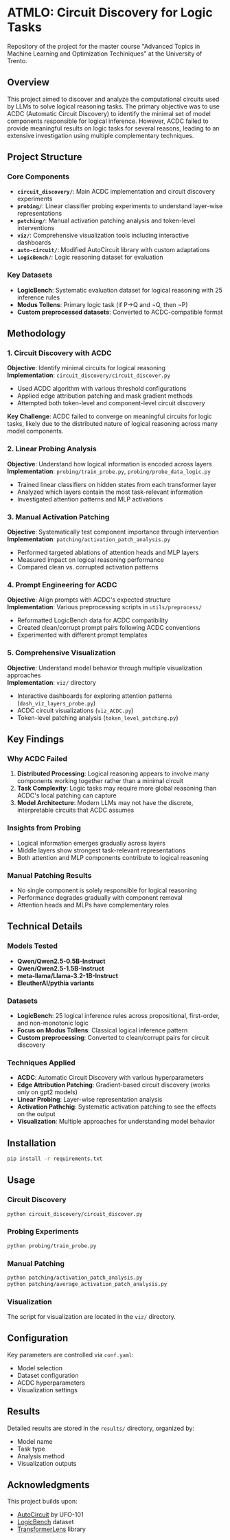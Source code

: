 # ATMLO: Circuit Discovery for Logic Tasks

Repository of the project for the master course "Advanced Topics in Machine Learning and Optimization Techiniques" at the University of Trento.

## Overview

This project aimed to discover and analyze the computational circuits used by LLMs to solve logical reasoning tasks. The primary objective was to use ACDC (Automatic Circuit Discovery) to identify the minimal set of model components responsible for logical inference. However, ACDC failed to provide meaningful results on logic tasks for several reasons, leading to an extensive investigation using multiple complementary techniques.

## Project Structure

### Core Components

- **`circuit_discovery/`**: Main ACDC implementation and circuit discovery experiments
- **`probing/`**: Linear classifier probing experiments to understand layer-wise representations  
- **`patching/`**: Manual activation patching analysis and token-level interventions
- **`viz/`**: Comprehensive visualization tools including interactive dashboards
- **`auto-circuit/`**: Modified AutoCircuit library with custom adaptations
- **`LogicBench/`**: Logic reasoning dataset for evaluation

### Key Datasets

- **LogicBench**: Systematic evaluation dataset for logical reasoning with 25 inference rules
- **Modus Tollens**: Primary logic task (if P→Q and ¬Q, then ¬P)
- **Custom preprocessed datasets**: Converted to ACDC-compatible format

## Methodology

### 1. Circuit Discovery with ACDC
**Objective**: Identify minimal circuits for logical reasoning  
**Implementation**: `circuit_discovery/circuit_discover.py`
- Used ACDC algorithm with various threshold configurations
- Applied edge attribution patching and mask gradient methods
- Attempted both token-level and component-level circuit discovery

**Key Challenge**: ACDC failed to converge on meaningful circuits for logic tasks, likely due to the distributed nature of logical reasoning across many model components.

### 2. Linear Probing Analysis
**Objective**: Understand how logical information is encoded across layers  
**Implementation**: `probing/train_probe.py`, `probing/probe_data_logic.py`
- Trained linear classifiers on hidden states from each transformer layer
- Analyzed which layers contain the most task-relevant information
- Investigated attention patterns and MLP activations

### 3. Manual Activation Patching
**Objective**: Systematically test component importance through intervention  
**Implementation**: `patching/activation_patch_analysis.py`
- Performed targeted ablations of attention heads and MLP layers
- Measured impact on logical reasoning performance
- Compared clean vs. corrupted activation patterns

### 4. Prompt Engineering for ACDC
**Objective**: Align prompts with ACDC's expected structure  
**Implementation**: Various preprocessing scripts in `utils/preprocess/`
- Reformatted LogicBench data for ACDC compatibility
- Created clean/corrupt prompt pairs following ACDC conventions
- Experimented with different prompt templates

### 5. Comprehensive Visualization
**Objective**: Understand model behavior through multiple visualization approaches  
**Implementation**: `viz/` directory
- Interactive dashboards for exploring attention patterns (`dash_viz_layers_probe.py`)
- ACDC circuit visualizations (`viz_ACDC.py`)
- Token-level patching analysis (`token_level_patching.py`)

## Key Findings

### Why ACDC Failed
1. **Distributed Processing**: Logical reasoning appears to involve many components working together rather than a minimal circuit
2. **Task Complexity**: Logic tasks may require more global reasoning than ACDC's local patching can capture
3. **Model Architecture**: Modern LLMs may not have the discrete, interpretable circuits that ACDC assumes

### Insights from Probing
- Logical information emerges gradually across layers
- Middle layers show strongest task-relevant representations
- Both attention and MLP components contribute to logical reasoning

### Manual Patching Results
- No single component is solely responsible for logical reasoning
- Performance degrades gradually with component removal
- Attention heads and MLPs have complementary roles

## Technical Details

### Models Tested
- **Qwen/Qwen2.5-0.5B-Instruct**
- **Qwen/Qwen2.5-1.5B-Instruct** 
- **meta-llama/Llama-3.2-1B-Instruct**
- **EleutherAI/pythia variants**

### Datasets
- **LogicBench**: 25 logical inference rules across propositional, first-order, and non-monotonic logic
- **Focus on Modus Tollens**: Classical logical inference pattern
- **Custom preprocessing**: Converted to clean/corrupt pairs for circuit discovery

### Techniques Applied
- **ACDC**: Automatic Circuit Discovery with various hyperparameters
- **Edge Attribution Patching**: Gradient-based circuit discovery (works only on gpt2 models)
- **Linear Probing**: Layer-wise representation analysis
- **Activation Pathchig**: Systematic activation patching to see the effects on the output
- **Visualization**: Multiple approaches for understanding model behavior

## Installation

```bash
pip install -r requirements.txt
```

## Usage

### Circuit Discovery
```bash
python circuit_discovery/circuit_discover.py
```

### Probing Experiments
```bash
python probing/train_probe.py
```

### Manual Patching
```bash
python patching/activation_patch_analysis.py
python patching/average_activation_patch_analysis.py
```

### Visualization
The script for visualization are located in the `viz/` directory.

## Configuration

Key parameters are controlled via `conf.yaml`:
- Model selection
- Dataset configuration  
- ACDC hyperparameters
- Visualization settings

## Results

Detailed results are stored in the `results/` directory, organized by:
- Model name
- Task type
- Analysis method
- Visualization outputs


## Acknowledgments

This project builds upon:
- [AutoCircuit](https://github.com/UFO-101/auto-circuit) by UFO-101
- [LogicBench](https://github.com/rahulnair23/LogicBench) dataset
- [TransformerLens](https://github.com/neelnanda-io/TransformerLens) library